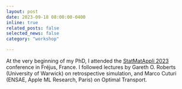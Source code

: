 ```yaml
---
layout: post
date: 2023-09-18 08:00:00-0400
inline: true
related_posts: false
selected_news: false
category: "workshop"

---
```

At the very beginning of my PhD, I attended the <a href="https://statmathappli.mathnum.inrae.fr/fr/past">StatMatAppli 2023</a> conference in Fréjus, France.
I followed lectures by Gareth O. Roberts (University of Warwick) on retrospective simulation, and Marco Cuturi (ENSAE, Apple ML Research, Paris) on Optimal Transport. 
